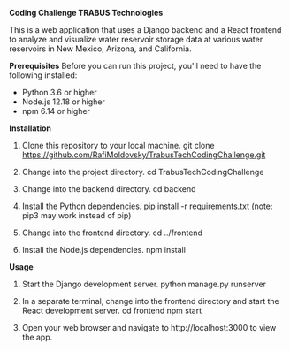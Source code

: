 **Coding Challenge TRABUS Technologies**

This is a web application that uses a Django backend and a React frontend to analyze and visualize water reservoir storage data at various water reservoirs in New Mexico, Arizona, and California.

**Prerequisites**
Before you can run this project, you'll need to have the following installed:

* Python 3.6 or higher
* Node.js 12.18 or higher
* npm 6.14 or higher

**Installation**
1. Clone this repository to your local machine.
git clone https://github.com/RafiMoldovsky/TrabusTechCodingChallenge.git

2. Change into the project directory.
cd TrabusTechCodingChallenge

3. Change into the backend directory.
cd backend

4. Install the Python dependencies.
pip install -r requirements.txt
(note: pip3 may work instead of pip)

5. Change into the frontend directory.
cd ../frontend

6. Install the Node.js dependencies.
npm install

**Usage**
1. Start the Django development server.
python manage.py runserver

2. In a separate terminal, change into the frontend directory and start the React development server.
cd frontend
npm start

3. Open your web browser and navigate to http://localhost:3000 to view the app.
